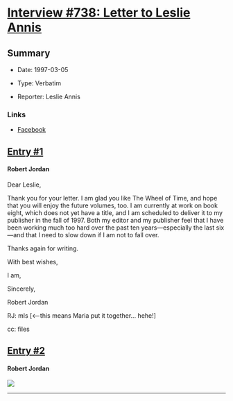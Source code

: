# [Interview #738: Letter to Leslie Annis](https://www.theoryland.com/intvmain.php?i=738)

## Summary

- Date: 1997-03-05

- Type: Verbatim

- Reporter: Leslie Annis

### Links

- [Facebook](http://www.facebook.com/groups/166633930016952/422749524405390/)


## [Entry #1](./t-738/1)

#### Robert Jordan

Dear Leslie,

Thank you for your letter. I am glad you like The Wheel of Time, and hope that you will enjoy the future volumes, too. I am currently at work on book eight, which does not yet have a title, and I am scheduled to deliver it to my publisher in the fall of 1997. Both my editor and my publisher feel that I have been working much too hard over the past ten years—especially the last six—and that I need to slow down if I am not to fall over.

Thanks again for writing.

With best wishes,

I am,

Sincerely,

Robert Jordan

RJ: mls [<—this means Maria put it together... hehe!]

cc: files

## [Entry #2](./t-738/2)

#### Robert Jordan

![](http://i.imgur.com/AOBtNzD.jpg)


---

